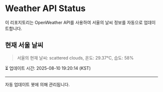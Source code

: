 
# Weather API Status

이 리포지토리는 OpenWeather API를 사용하여 서울의 날씨 정보를 자동으로 업데이트합니다.

## 현재 서울 날씨
> 서울의 현재 날씨: scattered clouds, 온도: 29.37°C, 습도: 58%

⏳ 업데이트 시간: 2025-08-10 19:20:14 (KST)

---
자동 업데이트 봇에 의해 관리됩니다.
